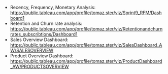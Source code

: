 - Recency, Frequency, Monetary Analysis: https://public.tableau.com/app/profile/tomaz.ster/viz/Sprint9_RFM/Dashboard1
- Retention and Churn rate analysis: https://public.tableau.com/app/profile/tomaz.ster/viz/Retentionandchurnrates_subscribtions/Dashboard1
- Sales Overview Dashboard: https://public.tableau.com/app/profile/tomaz.ster/viz/SalesDashboard_AW/SALESOVERVIEW
- Product Overview Dashboard: https://public.tableau.com/app/profile/tomaz.ster/viz/ProductDashboard_AW/PRODUCTSOVERVIEW
